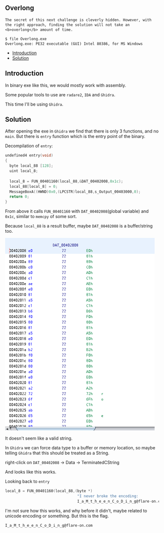 Overlong <!-- omit in toc -->
---

```
The secret of this next challenge is cleverly hidden. However, with the right approach, finding the solution will not take an <b>overlong</b> amount of time.
```

```
$ file Overlong.exe 
Overlong.exe: PE32 executable (GUI) Intel 80386, for MS Windows
```

- [Introduction](#introduction)
- [Solution](#solution)

## Introduction

In binary exe like this, we would mostly work with assembly.

Some popular tools to use are `radare2`, `IDA` and `Ghidra`.

This time I'll be using `Ghidra`.

## Solution

After opening the exe in `Ghidra` we find that there is only 3 functions, and no `main`. But there is `entry` function which is the entry point of the binary.

Decompilation of `entry`:

``` C
undefined4 entry(void)
{
  byte local_88 [128];
  uint local_8;
  
  local_8 = FUN_00401160(local_88,&DAT_00402008,0x1c);
  local_88[local_8] = 0;
  MessageBoxA((HWND)0x0,(LPCSTR)local_88,s_Output_00403000,0);
  return 0;
}
```

From above it calls `FUN_00401160` with `DAT_00402008`(global variable) and `0x1c`, similar to `memcpy` of some sort.

Because `local_88` is a result buffer, maybe `DAT_00402008` is a buffer/string too.

![Global Buffer](screenshots/global_buffer.png)

It doesn't seem like a valid string.

In `Ghidra` we can force data type to a buffer or memory location, so maybe telling `Ghidra` that this should be treated as a String.

right-click on `DAT_00402008` -> Data -> TerminatedCString

And looks like this works.

Looking back to `entry`
``` C
local_8 = FUN_00401160(local_88,(byte *)
                                 "I never broke the encoding:
                                 I_a_M_t_h_e_e_n_C_o_D_i_n_g@flare-on.com",0x1c);
```

I'm not sure how this works, and why before it didn't, maybe related to unicode encoding or something.
But this is the flag.

```
I_a_M_t_h_e_e_n_C_o_D_i_n_g@flare-on.com
```

